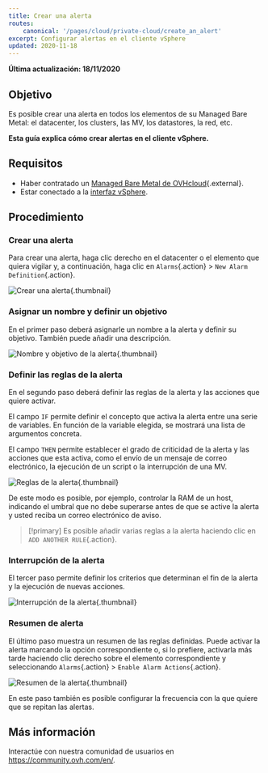 ```yaml
---
title: Crear una alerta
routes:
    canonical: '/pages/cloud/private-cloud/create_an_alert'
excerpt: Configurar alertas en el cliente vSphere
updated: 2020-11-18
---
```


**Última actualización: 18/11/2020**

## Objetivo

Es posible crear una alerta en todos los elementos de su Managed Bare Metal: el datacenter, los clusters, las MV, los datastores, la red, etc.

**Esta guía explica cómo crear alertas en el cliente vSphere.**

## Requisitos

- Haber contratado un [Managed Bare Metal de OVHcloud](https://www.ovhcloud.com/es/managed-bare-metal/){.external}.
- Estar conectado a la [interfaz vSphere](/pages/cloud/managed-bare-metal/vsphere-interface).

## Procedimiento

### Crear una alerta

Para crear una alerta, haga clic derecho en el datacenter o el elemento que quiera vigilar y, a continuación, haga clic en `Alarms`{.action} > `New Alarm Definition`{.action}.

![Crear una alerta](images/alarms01.png){.thumbnail}

### Asignar un nombre y definir un objetivo

En el primer paso deberá asignarle un nombre a la alerta y definir su objetivo. También puede añadir una descripción.

![Nombre y objetivo de la alerta](images/alarms02.png){.thumbnail}

### Definir las reglas de la alerta

En el segundo paso deberá definir las reglas de la alerta y las acciones que quiere activar.

El campo `IF` permite definir el concepto que activa la alerta entre una serie de variables. En función de la variable elegida, se mostrará una lista de argumentos concreta.

El campo `THEN` permite establecer el grado de criticidad de la alerta y las acciones que esta activa, como el envío de un mensaje de correo electrónico, la ejecución de un script o la interrupción de una MV.

![Reglas de la alerta](images/alarms03.png){.thumbnail}

De este modo es posible, por ejemplo, controlar la RAM de un host, indicando el umbral que no debe superarse antes de que se active la alerta y usted reciba un correo electrónico de aviso.

> [!primary]
> Es posible añadir varias reglas a la alerta haciendo clic en `ADD ANOTHER RULE`{.action}.
>

### Interrupción de la alerta

El tercer paso permite definir los criterios que determinan el fin de la alerta y la ejecución de nuevas acciones.

![Interrupción de la alerta](images/alarms04.png){.thumbnail}

### Resumen de alerta

El último paso muestra un resumen de las reglas definidas. Puede activar la alerta marcando la opción correspondiente o, si lo prefiere, activarla más tarde haciendo clic derecho sobre el elemento correspondiente y seleccionando `Alarms`{.action} > `Enable Alarm Actions`{.action}.

![Resumen de la alerta](images/alarms05.png){.thumbnail}

En este paso también es posible configurar la frecuencia con la que quiere que se repitan las alertas.


## Más información

Interactúe con nuestra comunidad de usuarios en <https://community.ovh.com/en/>.
